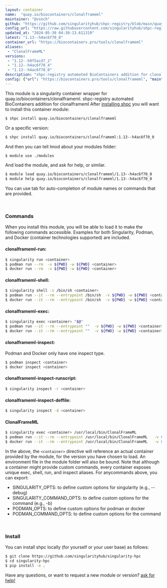 ```yaml
---
layout: container
name:  "quay.io/biocontainers/clonalframeml"
maintainer: "@vsoch"
github: "https://github.com/singularityhub/shpc-registry/blob/main/quay.io/biocontainers/clonalframeml/container.yaml"
config_url: "https://raw.githubusercontent.com/singularityhub/shpc-registry/main/quay.io/biocontainers/clonalframeml/container.yaml"
updated_at: "2024-05-30 04:30:13.611319"
latest: "1.13--h4ac6f70_0"
container_url: "https://biocontainers.pro/tools/clonalframeml"
aliases:
 - "ClonalFrameML"
versions:
 - "1.12--h9f5acd7_2"
 - "1.12--h4ac6f70_4"
 - "1.13--h4ac6f70_0"
description: "shpc-registry automated BioContainers addition for clonalframeml"
config: {"url": "https://biocontainers.pro/tools/clonalframeml", "maintainer": "@vsoch", "description": "shpc-registry automated BioContainers addition for clonalframeml", "latest": {"1.13--h4ac6f70_0": "sha256:d58ea1bc8170d738430814bb704394bb3e804d7c117ff315820359f4e0aa7a39"}, "tags": {"1.12--h9f5acd7_2": "sha256:e77baeb614d82f8364bd5f47a5a7604e9fad570818843f63095359dfd10216a2", "1.12--h4ac6f70_4": "sha256:cad83cd06985e9a0437da72445da60a02853cc2b053c25b3463d5fb5e5c033d4", "1.13--h4ac6f70_0": "sha256:d58ea1bc8170d738430814bb704394bb3e804d7c117ff315820359f4e0aa7a39"}, "docker": "quay.io/biocontainers/clonalframeml", "aliases": {"ClonalFrameML": "/usr/local/bin/ClonalFrameML"}}
---
```


This module is a singularity container wrapper for quay.io/biocontainers/clonalframeml.
shpc-registry automated BioContainers addition for clonalframeml
After [installing shpc](#install) you will want to install this container module:


```bash
$ shpc install quay.io/biocontainers/clonalframeml
```

Or a specific version:

```bash
$ shpc install quay.io/biocontainers/clonalframeml:1.13--h4ac6f70_0
```

And then you can tell lmod about your modules folder:

```bash
$ module use ./modules
```

And load the module, and ask for help, or similar.

```bash
$ module load quay.io/biocontainers/clonalframeml/1.13--h4ac6f70_0
$ module help quay.io/biocontainers/clonalframeml/1.13--h4ac6f70_0
```

You can use tab for auto-completion of module names or commands that are provided.

<br>

### Commands

When you install this module, you will be able to load it to make the following commands accessible.
Examples for both Singularity, Podman, and Docker (container technologies supported) are included.

#### clonalframeml-run:

```bash
$ singularity run <container>
$ podman run --rm  -v ${PWD} -w ${PWD} <container>
$ docker run --rm  -v ${PWD} -w ${PWD} <container>
```

#### clonalframeml-shell:

```bash
$ singularity shell -s /bin/sh <container>
$ podman run --it --rm --entrypoint /bin/sh  -v ${PWD} -w ${PWD} <container>
$ docker run --it --rm --entrypoint /bin/sh  -v ${PWD} -w ${PWD} <container>
```

#### clonalframeml-exec:

```bash
$ singularity exec <container> "$@"
$ podman run --it --rm --entrypoint ""  -v ${PWD} -w ${PWD} <container> "$@"
$ docker run --it --rm --entrypoint ""  -v ${PWD} -w ${PWD} <container> "$@"
```

#### clonalframeml-inspect:

Podman and Docker only have one inspect type.

```bash
$ podman inspect <container>
$ docker inspect <container>
```

#### clonalframeml-inspect-runscript:

```bash
$ singularity inspect -r <container>
```

#### clonalframeml-inspect-deffile:

```bash
$ singularity inspect -d <container>
```


#### ClonalFrameML

```bash
$ singularity exec <container> /usr/local/bin/ClonalFrameML
$ podman run --it --rm --entrypoint /usr/local/bin/ClonalFrameML   -v ${PWD} -w ${PWD} <container> -c " $@"
$ docker run --it --rm --entrypoint /usr/local/bin/ClonalFrameML   -v ${PWD} -w ${PWD} <container> -c " $@"
```



In the above, the `<container>` directive will reference an actual container provided
by the module, for the version you have chosen to load. An environment file in the
module folder will also be bound. Note that although a container
might provide custom commands, every container exposes unique exec, shell, run, and
inspect aliases. For anycommands above, you can export:

 - SINGULARITY_OPTS: to define custom options for singularity (e.g., --debug)
 - SINGULARITY_COMMAND_OPTS: to define custom options for the command (e.g., -b)
 - PODMAN_OPTS: to define custom options for podman or docker
 - PODMAN_COMMAND_OPTS: to define custom options for the command

<br>

### Install

You can install shpc locally (for yourself or your user base) as follows:

```bash
$ git clone https://github.com/singularityhub/singularity-hpc
$ cd singularity-hpc
$ pip install -e .
```

Have any questions, or want to request a new module or version? [ask for help!](https://github.com/singularityhub/singularity-hpc/issues)